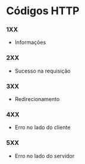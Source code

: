 # Códigos HTTP

### 1XX

* Informações

### 2XX

* Sucesso na requisição

### 3XX

* Redirecionamento

### 4XX

* Erro no lado do cliente

### 5XX

* Erro no lado do servidor